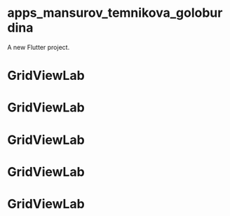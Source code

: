 # apps_mansurov_temnikova_goloburdina

A new Flutter project.
# GridViewLab
# GridViewLab
# GridViewLab
# GridViewLab
# GridViewLab
